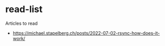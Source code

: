 # read-list
Articles to read

* https://michael.stapelberg.ch/posts/2022-07-02-rsync-how-does-it-work/
